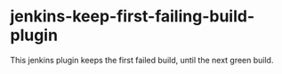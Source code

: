 # jenkins-keep-first-failing-build-plugin

This jenkins plugin keeps the first failed build, until the next green build.